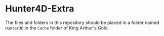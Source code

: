 # Hunter4D-Extra

The files and folders in this repository should be placed in a folder named `Hunter3D` in the `Cache` folder of King Arthur's Gold.
